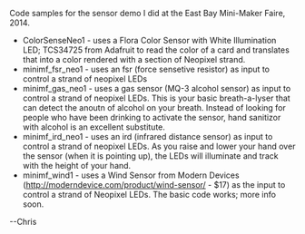 Code samples for the sensor demo I did at the East Bay Mini-Maker Faire, 2014.

* ColorSenseNeo1 - uses a Flora Color Sensor with White Illumination LED; TCS34725 from Adafruit to read the color of a card and translates that into a color rendered with a section of Neopixel strand.
* minimf_fsr_neo1 - uses an fsr (force sensetive resistor) as input to control a strand of neopixel LEDs
* minimf_gas_neo1 - uses a gas sensor (MQ-3 alcohol sensor) as input to control a strand of neopixel LEDs.  This is your basic breath-a-lyser that can detect the anoutn of alcohol on your breath.  Instead of looking for people who have been drinking to activate the sensor, hand sanitizor with alcohol is an excellent substitute.
* minimf_ird_neo1 - uses an ird (infrared distance sensor) as input to control a strand of neopixel LEDs.  As you raise and lower your hand over the sensor (when it is pointing up), the LEDs will illuminate and track with the height of your hand.
* minimf_wind1 - uses a Wind Sensor from Modern Devices (http://moderndevice.com/product/wind-sensor/ - $17) as the input to control a strand of Neopixel LEDs.  The basic code works; more info soon.

--Chris
